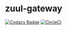 # zuul-gateway

[![Codacy Badge](https://api.codacy.com/project/badge/Grade/3a1bd160af3845a391727f551f2921f3)](https://app.codacy.com/app/abhishekkumar95/zuul-gateway?utm_source=github.com&utm_medium=referral&utm_content=abhishekkumar95/zuul-gateway&utm_campaign=Badge_Grade_Dashboard)
[![CircleCI](https://circleci.com/gh/abhishekkumar95/zuul-gateway.svg?style=svg)](https://circleci.com/gh/abhishekkumar95/zuul-gateway)
